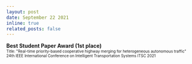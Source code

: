 ```yaml
---
layout: post
date: September 22 2021
inline: true
related_posts: false
---
```


<b> Best Student Paper Award (1st place) </b>
<br> <font size="1">Title: "Real-time priority-based cooperative highway merging for heterogeneous autonomous traffic"</font> 
<br> <font size="1">24th IEEE International Conference on Intelligent Transportation Systems ITSC 2021</font> 